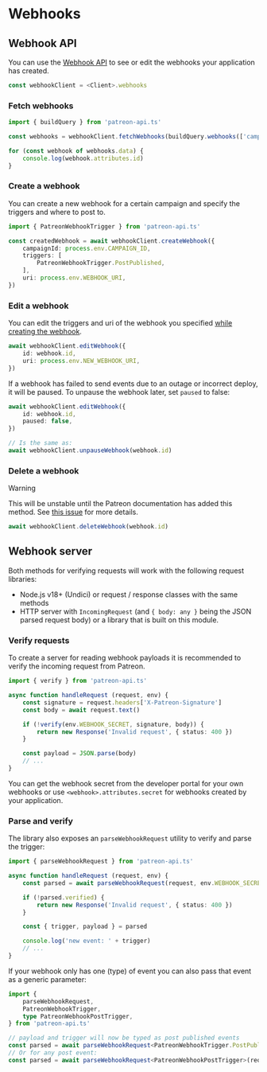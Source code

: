 # Webhooks

## Webhook API

You can use the [Webhook API](https://docs.patreon.com/#apiv2-webhook-endpoints) to see or edit the webhooks your application has created.

```ts
const webhookClient = <Client>.webhooks
```

### Fetch webhooks

```ts
import { buildQuery } from 'patreon-api.ts'

const webhooks = webhookClient.fetchWebhooks(buildQuery.webhooks(['campaign'])())

for (const webhook of webhooks.data) {
    console.log(webhook.attributes.id)
}
```

### Create a webhook

You can create a new webhook for a certain campaign and specify the triggers and where to post to.

```ts
import { PatreonWebhookTrigger } from 'patreon-api.ts'

const createdWebhook = await webhookClient.createWebhook({
    campaignId: process.env.CAMPAIGN_ID,
    triggers: [
        PatreonWebhookTrigger.PostPublished,
    ],
    uri: process.env.WEBHOOK_URI,
})
```

### Edit a webhook

You can edit the triggers and uri of the webhook you specified [while creating the webhook](#create-a-webhook).

```ts
await webhookClient.editWebhook({
    id: webhook.id,
    uri: process.env.NEW_WEBHOOK_URI,
})
```

If a webhook has failed to send events due to an outage or incorrect deploy, it will be paused. To unpause the webhook later, set `paused` to false:

```ts
await webhookClient.editWebhook({
    id: webhook.id,
    paused: false,
})

// Is the same as:
await webhookClient.unpauseWebhook(webhook.id)
```

### Delete a webhook

> [!WARNING]
> This will be unstable until the Patreon documentation has added this method.
> See [this issue](https://github.com/Patreon/platform-documentation/issues/89) for more details.

```ts
await webhookClient.deleteWebhook(webhook.id)
```

## Webhook server

Both methods for verifying requests will work with the following request libraries:

- Node.js v18+ (Undici) or request / response classes with the same methods
- HTTP server with `IncomingRequest` (and `{ body: any }` being the JSON parsed request body) or a library that is built on this module.

### Verify requests

To create a server for reading webhook payloads it is recommended to verify the incoming request from Patreon.

```ts
import { verify } from 'patreon-api.ts'

async function handleRequest (request, env) {
    const signature = request.headers['X-Patreon-Signature']
    const body = await request.text()

    if (!verify(env.WEBHOOK_SECRET, signature, body)) {
        return new Response('Invalid request', { status: 400 })
    }

    const payload = JSON.parse(body)
    // ...
}
```

You can get the webhook secret from the developer portal for your own webhooks or use `<webhook>.attributes.secret` for webhooks created by your application.

### Parse and verify

The library also exposes an `parseWebhookRequest` utility to verify and parse the trigger:

```ts
import { parseWebhookRequest } from 'patreon-api.ts'

async function handleRequest (request, env) {
    const parsed = await parseWebhookRequest(request, env.WEBHOOK_SECRET)

    if (!parsed.verified) {
        return new Response('Invalid request', { status: 400 })
    }

    const { trigger, payload } = parsed

    console.log('new event: ' + trigger)
    // ...
}
```

If your webhook only has one (type) of event you can also pass that event as a generic parameter:

```ts
import {
    parseWebhookRequest,
    PatreonWebhookTrigger,
    type PatreonWebhookPostTrigger,
} from 'patreon-api.ts'

// payload and trigger will now be typed as post published events
const parsed = await parseWebhookRequest<PatreonWebhookTrigger.PostPublished>(request, env.WEBHOOK_SECRET)
// Or for any post event:
const parsed = await parseWebhookRequest<PatreonWebhookPostTrigger>(request, env.WEBHOOK_SECRET)
```

